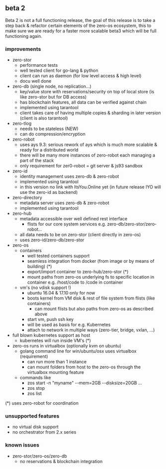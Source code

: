 
## beta 2

Beta 2 is not a full functioning release, the goal of this release is to take a step back & refactor certain elements of the zero-os ecosystem, this to make sure we are ready for a faster more scalable beta3 which will be full functioning again.

### improvements

- zero-stor 
    - performance tests 
    - well tested client for go-lang & python
    - client can run as daemon (for low level access & high level)
    - docu well done
- zero-db (single node, no replication...)
    - key/value store with reservations/security on top of local store (is like zero-stor but for DB access)
    - has blockchain features, all data can be verified against chain
    - implemented using tarantool
    - client takes care of having multiple copies & sharding in later version (client is also tarantool)
- zero-tlog
    - needs to be stateless (NEW)
    - can do compression/encryption
- zero-robot
    - uses ays 9.3: serious rework of ays which is much more scalable & ready for a distributed world
    - there will be many more instances of zero-robot each managing a part of the stack
    - only requirement for zer0-robot = git server & js93 sandbox
- zero-id
    - identity management uses zero-db & zero-robot
    - implemented using tarantool
    - in this version no link with ItsYou.Online yet (in future release IYO will use the zero-id as backend)
- zero-directory
    - metadata server uses zero-db & zero-robot
    - implemented using tarantool 
- zero-hub
  - metadata accessible over well defined rest interface
    - flists for our core system services e.g. zero-db/zero-stor/zero-robot...  
  - all data needs to be on zero-stor (client directly in zero-os)
  - uses zero-id/zero-db/zero-stor
- zero-os
  - containers
    - well tested containers support
    - seamless integration from docker (from image or by means of building) (*)
    - export/import container to zero-hub/zero-stor (*)
    - mount paths from zero-os underlying fs to specific location in container e.g. /host/code to /code in container
  - vm's (no vdisk support !)
    - ubuntu 16.04 & 17.10 only for now
    - boots kernel from VM disk & rest of file system from flists (like containers)
       - can mount flists but also paths from zero-os as described above
    - start vm, push ssh key
    - will be used as basis for e.g. Kubernetes
    - attach to network in multiple ways (zero-tier, bridge, vxlan, ...)
- full blown kubernetes support as host
    - kubernetes will run inside VM's (*)
- zero-os runs in virtualbox (optionally kvm on ubuntu)
   - golang command line for win/ubuntu/osx uses virtualbox (requirement)
      - can run more than 1 instance
      - can mount folders from host to the zero-os through the virtualbox mounting feature
   - commands like 
      - zos start -n "myname" --mem=2GB --disksize=20GB ...
      - zos stop
      - zos list
    
(*) uses zero-robot for coordination
    
### unsupported features

- no virtual disk support
- no orchestrator from 2.x series 

### known issues

- zero-stor/zero-os/zero-db
    - no reservations & blockchain integration
